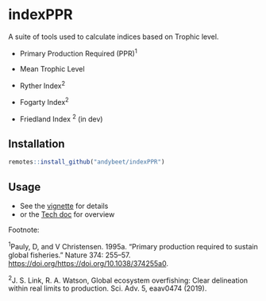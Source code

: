# indexPPR

A suite of tools used to calculate indices based on Trophic level.

* Primary Production Required (PPR)<sup>1</sup>

* Mean Trophic Level 

* Ryther Index<sup>2</sup>

* Fogarty Index<sup>2</sup>

* Friedland Index <sup>2</sup> (in dev)

## Installation

``` r
remotes::install_github("andybeet/indexPPR")
```

## Usage

* See the [vignette](vignettes/indexPPR.knit.md) for details
* or the [Tech doc](https://noaa-edab.github.io/tech-doc/primary-production-required.html) for overview 


Footnote:

<sup>1</sup>Pauly, D, and V Christensen. 1995a. “Primary production required to sustain global fisheries.” Nature 374: 255–57. https://doi.org/https://doi.org/10.1038/374255a0.


<sup>2</sup>J. S. Link, R. A. Watson, Global ecosystem overfishing: Clear delineation within real limits to production. Sci. Adv. 5, eaav0474 (2019).

